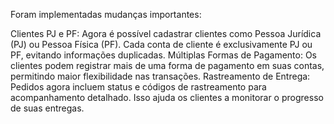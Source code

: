 Foram implementadas mudanças importantes:

Clientes PJ e PF: Agora é possível cadastrar clientes como Pessoa Jurídica (PJ) ou Pessoa Física (PF). Cada conta de cliente é exclusivamente PJ ou PF, evitando informações duplicadas.
Múltiplas Formas de Pagamento: Os clientes podem registrar mais de uma forma de pagamento em suas contas, permitindo maior flexibilidade nas transações.
Rastreamento de Entrega: Pedidos agora incluem status e códigos de rastreamento para acompanhamento detalhado. Isso ajuda os clientes a monitorar o progresso de suas entregas.